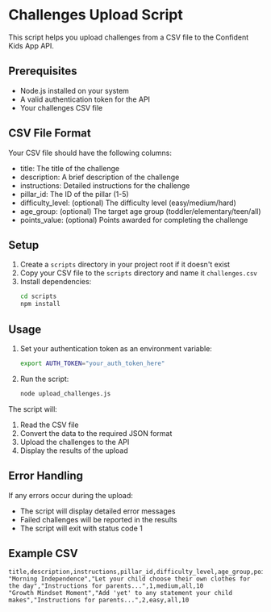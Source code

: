 # Challenges Upload Script

This script helps you upload challenges from a CSV file to the Confident Kids App API.

## Prerequisites

- Node.js installed on your system
- A valid authentication token for the API
- Your challenges CSV file

## CSV File Format

Your CSV file should have the following columns:
- title: The title of the challenge
- description: A brief description of the challenge
- instructions: Detailed instructions for the challenge
- pillar_id: The ID of the pillar (1-5)
- difficulty_level: (optional) The difficulty level (easy/medium/hard)
- age_group: (optional) The target age group (toddler/elementary/teen/all)
- points_value: (optional) Points awarded for completing the challenge

## Setup

1. Create a `scripts` directory in your project root if it doesn't exist
2. Copy your CSV file to the `scripts` directory and name it `challenges.csv`
3. Install dependencies:
   ```bash
   cd scripts
   npm install
   ```

## Usage

1. Set your authentication token as an environment variable:
   ```bash
   export AUTH_TOKEN="your_auth_token_here"
   ```

2. Run the script:
   ```bash
   node upload_challenges.js
   ```

The script will:
1. Read the CSV file
2. Convert the data to the required JSON format
3. Upload the challenges to the API
4. Display the results of the upload

## Error Handling

If any errors occur during the upload:
- The script will display detailed error messages
- Failed challenges will be reported in the results
- The script will exit with status code 1

## Example CSV

```csv
title,description,instructions,pillar_id,difficulty_level,age_group,points_value
"Morning Independence","Let your child choose their own clothes for the day","Instructions for parents...",1,medium,all,10
"Growth Mindset Moment","Add 'yet' to any statement your child makes","Instructions for parents...",2,easy,all,10
``` 